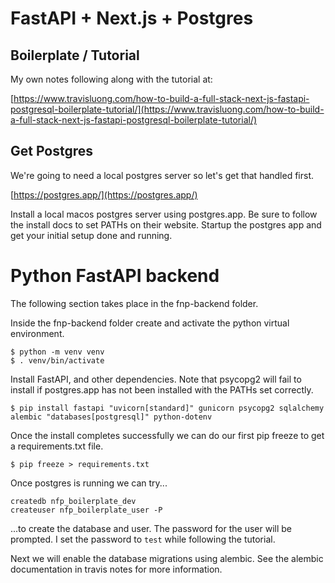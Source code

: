 # FastAPI + Next.js + Postgres

## Boilerplate / Tutorial

My own notes following along with the tutorial at:

[https://www.travisluong.com/how-to-build-a-full-stack-next-js-fastapi-postgresql-boilerplate-tutorial/](https://www.travisluong.com/how-to-build-a-full-stack-next-js-fastapi-postgresql-boilerplate-tutorial/)

## Get Postgres

We're going to need a local postgres server so let's get that handled first.

[https://postgres.app/](https://postgres.app/)

Install a local macos postgres server using postgres.app. Be sure to follow the
install docs to set PATHs on their website. Startup the postgres app and get
your initial setup done and running.

# Python FastAPI backend

The following section takes place in the fnp-backend folder.

Inside the fnp-backend folder create and activate the python virtual
environment.

    $ python -m venv venv
    $ . venv/bin/activate

Install FastAPI, and other dependencies. Note that psycopg2 will fail to install
if postgres.app has not been installed with the PATHs set correctly.

    $ pip install fastapi "uvicorn[standard]" gunicorn psycopg2 sqlalchemy alembic "databases[postgresql]" python-dotenv

Once the install completes successfully we can do our first pip freeze to get a
requirements.txt file.

    $ pip freeze > requirements.txt

Once postgres is running we can try...

    createdb nfp_boilerplate_dev
    createuser nfp_boilerplate_user -P

...to create the database and user. The password for the user will be prompted.
I set the password to `test` while following the tutorial.

Next we will enable the database migrations using alembic. See the alembic
documentation in travis notes for more information.
